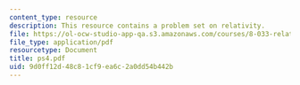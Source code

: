 ```yaml
---
content_type: resource
description: This resource contains a problem set on relativity.
file: https://ol-ocw-studio-app-qa.s3.amazonaws.com/courses/8-033-relativity-fall-2006/9d0ff12d48c81cf9ea6c2a0dd54b442b_ps4.pdf
file_type: application/pdf
resourcetype: Document
title: ps4.pdf
uid: 9d0ff12d-48c8-1cf9-ea6c-2a0dd54b442b
---
```


